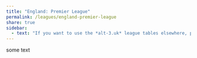 ```yaml
---
title: "England: Premier League"
permalink: /leagues/england-premier-league
share: true
sidebar:
  - text: "If you want to use the *alt-3.uk* league tables elsewhere, please be sure to read the [License and Disclaimer](/about/license) page first."
---
```


some text


